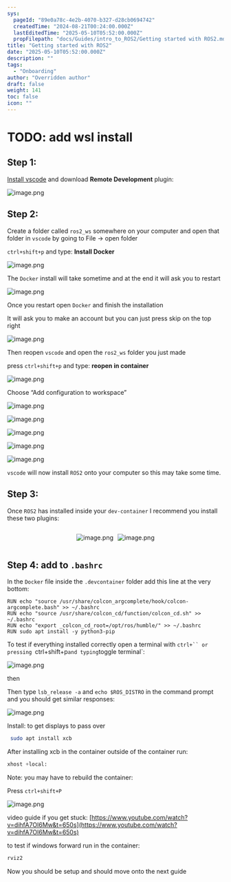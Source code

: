 ```yaml
---
sys:
  pageId: "89e0a78c-4e2b-4070-b327-d28cb0694742"
  createdTime: "2024-08-21T00:24:00.000Z"
  lastEditedTime: "2025-05-10T05:52:00.000Z"
  propFilepath: "docs/Guides/intro_to_ROS2/Getting started with ROS2.md"
title: "Getting started with ROS2"
date: "2025-05-10T05:52:00.000Z"
description: ""
tags:
  - "Onboarding"
author: "Overridden author"
draft: false
weight: 141
toc: false
icon: ""
---
```


# TODO: add wsl install

## Step 1:

[Install vscode](https://code.visualstudio.com/download) and download **Remote Development** plugin:

![image.png](https://prod-files-secure.s3.us-west-2.amazonaws.com/d518164a-d88e-44d1-a4ee-3adb3bd8bce0/efb52993-1881-4a40-b95e-6f020334f022/image.png?X-Amz-Algorithm=AWS4-HMAC-SHA256&X-Amz-Content-Sha256=UNSIGNED-PAYLOAD&X-Amz-Credential=ASIAZI2LB4667ZC6BGCD%2F20250710%2Fus-west-2%2Fs3%2Faws4_request&X-Amz-Date=20250710T141004Z&X-Amz-Expires=3600&X-Amz-Security-Token=IQoJb3JpZ2luX2VjELb%2F%2F%2F%2F%2F%2F%2F%2F%2F%2FwEaCXVzLXdlc3QtMiJHMEUCIBy0zT3rYw0NhiMRyASORBLGeG9bWd6ORi1TVHn8BB41AiEAl7OWB5ZSDTxttzYmm15S5hZeA%2BQnI8qIBg7VL6rrw9MqiAQIv%2F%2F%2F%2F%2F%2F%2F%2F%2F%2F%2FARAAGgw2Mzc0MjMxODM4MDUiDEBE%2F2BJsUqP5YBmhSrcA64BtpelgQ729EQc0N6vcx2ybSxAbcAwV7eLLux8ykOIRrcz4Bf2gmkkTjMOxNoT1DBH%2BdZyBIRQReyn3z07jN74OZae0h9SlMtf1PGbpysZQK%2FkiI%2Fgw1ow8plZbj0pxWScwmcdOhZdXhP3V0dMGmdu31zE3IcRDF%2Fa%2BDqt4cVojkCfyZEIeQOu136cXNlvCZoZ3aqiradFZ8m%2BAI3bEdThYhI4f4fnr%2FdILAM2EABUlGaQFaZEqXoW0ZONzezNY1kojdJ%2F0AsIwt7KTKUjX6KPwdJ34x4I0xBRFuldgoJqLdz74F%2Be8t5RIIBffcsBd5LY2E2vXkji8W4dzpL7gUsmYl3RlgM2HBZ6RXPk5FsMGcXo56U0wXYE6nyDuvGnpWbn8ZE5txI0hLTLCYLmxA%2FoCcYqze7WdK870uZCiHteF%2F7VTEvdpfaWw6ym5jWXQk6GEnedfApp%2FBBkFCZwrAhBXiO8o4AIR%2BTHMGC5PV6q3QIfAgwCgIWnvVnKcNmXrmz0JVyrmVS2tZ97bVcN%2FKeTGwAbySdiez8jHW0doXDxrZQCiI2%2FxuGbN4FgnlKh0t55DgwZU0W%2B%2F%2Bgbx24naoIMXrX%2FaAosbOoLnzX3ATsdGJOX5s9ChGNZPiWQMNn%2BvsMGOqUBc8%2BFUJJ9b2pJypEty07l8x%2BD6Zr6oF8AxUm%2FpD6i1a0eT%2BuUhGwi3iAlBi6Qc2m4ha1eVIYwvmDcbx99RsBTSpzPbdx8bM3LVcgYBtc89pewmGUbLHY60TvApsTViNolvjUJyAwZUZ1mqkiklOOqnKt1cII7FnuIcVSTyx45BQRyPCrizs5tbPvB7cmnM89NFYp9Cn5HsT9i5wBMG%2BbI4a3YJHNK&X-Amz-Signature=7878a1f2304d7782b58c8af4707e4c404f6f4a0464f1a9e58886e830f0e8687c&X-Amz-SignedHeaders=host&x-amz-checksum-mode=ENABLED&x-id=GetObject)

## Step 2:

Create a folder called `ros2_ws` somewhere on your computer and open that folder in `vscode` by going to File → open folder 

`ctrl+shift+p` and type: **Install Docker**

![image.png](https://prod-files-secure.s3.us-west-2.amazonaws.com/d518164a-d88e-44d1-a4ee-3adb3bd8bce0/2269dc0e-1cd5-47ff-bceb-c04ad9b2eab0/image.png?X-Amz-Algorithm=AWS4-HMAC-SHA256&X-Amz-Content-Sha256=UNSIGNED-PAYLOAD&X-Amz-Credential=ASIAZI2LB4667ZC6BGCD%2F20250710%2Fus-west-2%2Fs3%2Faws4_request&X-Amz-Date=20250710T141004Z&X-Amz-Expires=3600&X-Amz-Security-Token=IQoJb3JpZ2luX2VjELb%2F%2F%2F%2F%2F%2F%2F%2F%2F%2FwEaCXVzLXdlc3QtMiJHMEUCIBy0zT3rYw0NhiMRyASORBLGeG9bWd6ORi1TVHn8BB41AiEAl7OWB5ZSDTxttzYmm15S5hZeA%2BQnI8qIBg7VL6rrw9MqiAQIv%2F%2F%2F%2F%2F%2F%2F%2F%2F%2F%2FARAAGgw2Mzc0MjMxODM4MDUiDEBE%2F2BJsUqP5YBmhSrcA64BtpelgQ729EQc0N6vcx2ybSxAbcAwV7eLLux8ykOIRrcz4Bf2gmkkTjMOxNoT1DBH%2BdZyBIRQReyn3z07jN74OZae0h9SlMtf1PGbpysZQK%2FkiI%2Fgw1ow8plZbj0pxWScwmcdOhZdXhP3V0dMGmdu31zE3IcRDF%2Fa%2BDqt4cVojkCfyZEIeQOu136cXNlvCZoZ3aqiradFZ8m%2BAI3bEdThYhI4f4fnr%2FdILAM2EABUlGaQFaZEqXoW0ZONzezNY1kojdJ%2F0AsIwt7KTKUjX6KPwdJ34x4I0xBRFuldgoJqLdz74F%2Be8t5RIIBffcsBd5LY2E2vXkji8W4dzpL7gUsmYl3RlgM2HBZ6RXPk5FsMGcXo56U0wXYE6nyDuvGnpWbn8ZE5txI0hLTLCYLmxA%2FoCcYqze7WdK870uZCiHteF%2F7VTEvdpfaWw6ym5jWXQk6GEnedfApp%2FBBkFCZwrAhBXiO8o4AIR%2BTHMGC5PV6q3QIfAgwCgIWnvVnKcNmXrmz0JVyrmVS2tZ97bVcN%2FKeTGwAbySdiez8jHW0doXDxrZQCiI2%2FxuGbN4FgnlKh0t55DgwZU0W%2B%2F%2Bgbx24naoIMXrX%2FaAosbOoLnzX3ATsdGJOX5s9ChGNZPiWQMNn%2BvsMGOqUBc8%2BFUJJ9b2pJypEty07l8x%2BD6Zr6oF8AxUm%2FpD6i1a0eT%2BuUhGwi3iAlBi6Qc2m4ha1eVIYwvmDcbx99RsBTSpzPbdx8bM3LVcgYBtc89pewmGUbLHY60TvApsTViNolvjUJyAwZUZ1mqkiklOOqnKt1cII7FnuIcVSTyx45BQRyPCrizs5tbPvB7cmnM89NFYp9Cn5HsT9i5wBMG%2BbI4a3YJHNK&X-Amz-Signature=e21f0acab9c2d3864b3e02e742e1676ec06ce6c8e39b5686185e70b07885ee32&X-Amz-SignedHeaders=host&x-amz-checksum-mode=ENABLED&x-id=GetObject)

The `Docker` install will take sometime and at the end it will ask you to restart

![image.png](https://prod-files-secure.s3.us-west-2.amazonaws.com/d518164a-d88e-44d1-a4ee-3adb3bd8bce0/ed233f78-be33-4b1f-b89c-9c346c0e961e/image.png?X-Amz-Algorithm=AWS4-HMAC-SHA256&X-Amz-Content-Sha256=UNSIGNED-PAYLOAD&X-Amz-Credential=ASIAZI2LB4667ZC6BGCD%2F20250710%2Fus-west-2%2Fs3%2Faws4_request&X-Amz-Date=20250710T141004Z&X-Amz-Expires=3600&X-Amz-Security-Token=IQoJb3JpZ2luX2VjELb%2F%2F%2F%2F%2F%2F%2F%2F%2F%2FwEaCXVzLXdlc3QtMiJHMEUCIBy0zT3rYw0NhiMRyASORBLGeG9bWd6ORi1TVHn8BB41AiEAl7OWB5ZSDTxttzYmm15S5hZeA%2BQnI8qIBg7VL6rrw9MqiAQIv%2F%2F%2F%2F%2F%2F%2F%2F%2F%2F%2FARAAGgw2Mzc0MjMxODM4MDUiDEBE%2F2BJsUqP5YBmhSrcA64BtpelgQ729EQc0N6vcx2ybSxAbcAwV7eLLux8ykOIRrcz4Bf2gmkkTjMOxNoT1DBH%2BdZyBIRQReyn3z07jN74OZae0h9SlMtf1PGbpysZQK%2FkiI%2Fgw1ow8plZbj0pxWScwmcdOhZdXhP3V0dMGmdu31zE3IcRDF%2Fa%2BDqt4cVojkCfyZEIeQOu136cXNlvCZoZ3aqiradFZ8m%2BAI3bEdThYhI4f4fnr%2FdILAM2EABUlGaQFaZEqXoW0ZONzezNY1kojdJ%2F0AsIwt7KTKUjX6KPwdJ34x4I0xBRFuldgoJqLdz74F%2Be8t5RIIBffcsBd5LY2E2vXkji8W4dzpL7gUsmYl3RlgM2HBZ6RXPk5FsMGcXo56U0wXYE6nyDuvGnpWbn8ZE5txI0hLTLCYLmxA%2FoCcYqze7WdK870uZCiHteF%2F7VTEvdpfaWw6ym5jWXQk6GEnedfApp%2FBBkFCZwrAhBXiO8o4AIR%2BTHMGC5PV6q3QIfAgwCgIWnvVnKcNmXrmz0JVyrmVS2tZ97bVcN%2FKeTGwAbySdiez8jHW0doXDxrZQCiI2%2FxuGbN4FgnlKh0t55DgwZU0W%2B%2F%2Bgbx24naoIMXrX%2FaAosbOoLnzX3ATsdGJOX5s9ChGNZPiWQMNn%2BvsMGOqUBc8%2BFUJJ9b2pJypEty07l8x%2BD6Zr6oF8AxUm%2FpD6i1a0eT%2BuUhGwi3iAlBi6Qc2m4ha1eVIYwvmDcbx99RsBTSpzPbdx8bM3LVcgYBtc89pewmGUbLHY60TvApsTViNolvjUJyAwZUZ1mqkiklOOqnKt1cII7FnuIcVSTyx45BQRyPCrizs5tbPvB7cmnM89NFYp9Cn5HsT9i5wBMG%2BbI4a3YJHNK&X-Amz-Signature=102b3b127a5b95122b2c849a56bbb13ec94c684e279552882cbed466c5868bc6&X-Amz-SignedHeaders=host&x-amz-checksum-mode=ENABLED&x-id=GetObject)

Once you restart open `Docker` and finish the installation

It will ask you to make an account but you can just press skip on the top right

![image.png](https://prod-files-secure.s3.us-west-2.amazonaws.com/d518164a-d88e-44d1-a4ee-3adb3bd8bce0/21010ad9-1659-4fd9-9f59-9932a09b2a3d/image.png?X-Amz-Algorithm=AWS4-HMAC-SHA256&X-Amz-Content-Sha256=UNSIGNED-PAYLOAD&X-Amz-Credential=ASIAZI2LB4667ZC6BGCD%2F20250710%2Fus-west-2%2Fs3%2Faws4_request&X-Amz-Date=20250710T141004Z&X-Amz-Expires=3600&X-Amz-Security-Token=IQoJb3JpZ2luX2VjELb%2F%2F%2F%2F%2F%2F%2F%2F%2F%2FwEaCXVzLXdlc3QtMiJHMEUCIBy0zT3rYw0NhiMRyASORBLGeG9bWd6ORi1TVHn8BB41AiEAl7OWB5ZSDTxttzYmm15S5hZeA%2BQnI8qIBg7VL6rrw9MqiAQIv%2F%2F%2F%2F%2F%2F%2F%2F%2F%2F%2FARAAGgw2Mzc0MjMxODM4MDUiDEBE%2F2BJsUqP5YBmhSrcA64BtpelgQ729EQc0N6vcx2ybSxAbcAwV7eLLux8ykOIRrcz4Bf2gmkkTjMOxNoT1DBH%2BdZyBIRQReyn3z07jN74OZae0h9SlMtf1PGbpysZQK%2FkiI%2Fgw1ow8plZbj0pxWScwmcdOhZdXhP3V0dMGmdu31zE3IcRDF%2Fa%2BDqt4cVojkCfyZEIeQOu136cXNlvCZoZ3aqiradFZ8m%2BAI3bEdThYhI4f4fnr%2FdILAM2EABUlGaQFaZEqXoW0ZONzezNY1kojdJ%2F0AsIwt7KTKUjX6KPwdJ34x4I0xBRFuldgoJqLdz74F%2Be8t5RIIBffcsBd5LY2E2vXkji8W4dzpL7gUsmYl3RlgM2HBZ6RXPk5FsMGcXo56U0wXYE6nyDuvGnpWbn8ZE5txI0hLTLCYLmxA%2FoCcYqze7WdK870uZCiHteF%2F7VTEvdpfaWw6ym5jWXQk6GEnedfApp%2FBBkFCZwrAhBXiO8o4AIR%2BTHMGC5PV6q3QIfAgwCgIWnvVnKcNmXrmz0JVyrmVS2tZ97bVcN%2FKeTGwAbySdiez8jHW0doXDxrZQCiI2%2FxuGbN4FgnlKh0t55DgwZU0W%2B%2F%2Bgbx24naoIMXrX%2FaAosbOoLnzX3ATsdGJOX5s9ChGNZPiWQMNn%2BvsMGOqUBc8%2BFUJJ9b2pJypEty07l8x%2BD6Zr6oF8AxUm%2FpD6i1a0eT%2BuUhGwi3iAlBi6Qc2m4ha1eVIYwvmDcbx99RsBTSpzPbdx8bM3LVcgYBtc89pewmGUbLHY60TvApsTViNolvjUJyAwZUZ1mqkiklOOqnKt1cII7FnuIcVSTyx45BQRyPCrizs5tbPvB7cmnM89NFYp9Cn5HsT9i5wBMG%2BbI4a3YJHNK&X-Amz-Signature=ca116b0b5cc79c78826850920b70e22180a26a5c5633ba3d0f5fac1c4761a325&X-Amz-SignedHeaders=host&x-amz-checksum-mode=ENABLED&x-id=GetObject)

Then reopen `vscode` and open the `ros2_ws` folder you just made

press `ctrl+shift+p` and type: **reopen in container**

![image.png](https://prod-files-secure.s3.us-west-2.amazonaws.com/d518164a-d88e-44d1-a4ee-3adb3bd8bce0/4e93b8c2-41ad-488c-8095-c74205196118/image.png?X-Amz-Algorithm=AWS4-HMAC-SHA256&X-Amz-Content-Sha256=UNSIGNED-PAYLOAD&X-Amz-Credential=ASIAZI2LB4667ZC6BGCD%2F20250710%2Fus-west-2%2Fs3%2Faws4_request&X-Amz-Date=20250710T141004Z&X-Amz-Expires=3600&X-Amz-Security-Token=IQoJb3JpZ2luX2VjELb%2F%2F%2F%2F%2F%2F%2F%2F%2F%2FwEaCXVzLXdlc3QtMiJHMEUCIBy0zT3rYw0NhiMRyASORBLGeG9bWd6ORi1TVHn8BB41AiEAl7OWB5ZSDTxttzYmm15S5hZeA%2BQnI8qIBg7VL6rrw9MqiAQIv%2F%2F%2F%2F%2F%2F%2F%2F%2F%2F%2FARAAGgw2Mzc0MjMxODM4MDUiDEBE%2F2BJsUqP5YBmhSrcA64BtpelgQ729EQc0N6vcx2ybSxAbcAwV7eLLux8ykOIRrcz4Bf2gmkkTjMOxNoT1DBH%2BdZyBIRQReyn3z07jN74OZae0h9SlMtf1PGbpysZQK%2FkiI%2Fgw1ow8plZbj0pxWScwmcdOhZdXhP3V0dMGmdu31zE3IcRDF%2Fa%2BDqt4cVojkCfyZEIeQOu136cXNlvCZoZ3aqiradFZ8m%2BAI3bEdThYhI4f4fnr%2FdILAM2EABUlGaQFaZEqXoW0ZONzezNY1kojdJ%2F0AsIwt7KTKUjX6KPwdJ34x4I0xBRFuldgoJqLdz74F%2Be8t5RIIBffcsBd5LY2E2vXkji8W4dzpL7gUsmYl3RlgM2HBZ6RXPk5FsMGcXo56U0wXYE6nyDuvGnpWbn8ZE5txI0hLTLCYLmxA%2FoCcYqze7WdK870uZCiHteF%2F7VTEvdpfaWw6ym5jWXQk6GEnedfApp%2FBBkFCZwrAhBXiO8o4AIR%2BTHMGC5PV6q3QIfAgwCgIWnvVnKcNmXrmz0JVyrmVS2tZ97bVcN%2FKeTGwAbySdiez8jHW0doXDxrZQCiI2%2FxuGbN4FgnlKh0t55DgwZU0W%2B%2F%2Bgbx24naoIMXrX%2FaAosbOoLnzX3ATsdGJOX5s9ChGNZPiWQMNn%2BvsMGOqUBc8%2BFUJJ9b2pJypEty07l8x%2BD6Zr6oF8AxUm%2FpD6i1a0eT%2BuUhGwi3iAlBi6Qc2m4ha1eVIYwvmDcbx99RsBTSpzPbdx8bM3LVcgYBtc89pewmGUbLHY60TvApsTViNolvjUJyAwZUZ1mqkiklOOqnKt1cII7FnuIcVSTyx45BQRyPCrizs5tbPvB7cmnM89NFYp9Cn5HsT9i5wBMG%2BbI4a3YJHNK&X-Amz-Signature=5c589a2f1f51babb6962d87fb5450e5d16d797a1a354241ff00c54f37ec46131&X-Amz-SignedHeaders=host&x-amz-checksum-mode=ENABLED&x-id=GetObject)

Choose “Add configuration to workspace”

![image.png](https://prod-files-secure.s3.us-west-2.amazonaws.com/d518164a-d88e-44d1-a4ee-3adb3bd8bce0/9560b282-5060-4989-ba37-97e7b2c22476/image.png?X-Amz-Algorithm=AWS4-HMAC-SHA256&X-Amz-Content-Sha256=UNSIGNED-PAYLOAD&X-Amz-Credential=ASIAZI2LB4667ZC6BGCD%2F20250710%2Fus-west-2%2Fs3%2Faws4_request&X-Amz-Date=20250710T141004Z&X-Amz-Expires=3600&X-Amz-Security-Token=IQoJb3JpZ2luX2VjELb%2F%2F%2F%2F%2F%2F%2F%2F%2F%2FwEaCXVzLXdlc3QtMiJHMEUCIBy0zT3rYw0NhiMRyASORBLGeG9bWd6ORi1TVHn8BB41AiEAl7OWB5ZSDTxttzYmm15S5hZeA%2BQnI8qIBg7VL6rrw9MqiAQIv%2F%2F%2F%2F%2F%2F%2F%2F%2F%2F%2FARAAGgw2Mzc0MjMxODM4MDUiDEBE%2F2BJsUqP5YBmhSrcA64BtpelgQ729EQc0N6vcx2ybSxAbcAwV7eLLux8ykOIRrcz4Bf2gmkkTjMOxNoT1DBH%2BdZyBIRQReyn3z07jN74OZae0h9SlMtf1PGbpysZQK%2FkiI%2Fgw1ow8plZbj0pxWScwmcdOhZdXhP3V0dMGmdu31zE3IcRDF%2Fa%2BDqt4cVojkCfyZEIeQOu136cXNlvCZoZ3aqiradFZ8m%2BAI3bEdThYhI4f4fnr%2FdILAM2EABUlGaQFaZEqXoW0ZONzezNY1kojdJ%2F0AsIwt7KTKUjX6KPwdJ34x4I0xBRFuldgoJqLdz74F%2Be8t5RIIBffcsBd5LY2E2vXkji8W4dzpL7gUsmYl3RlgM2HBZ6RXPk5FsMGcXo56U0wXYE6nyDuvGnpWbn8ZE5txI0hLTLCYLmxA%2FoCcYqze7WdK870uZCiHteF%2F7VTEvdpfaWw6ym5jWXQk6GEnedfApp%2FBBkFCZwrAhBXiO8o4AIR%2BTHMGC5PV6q3QIfAgwCgIWnvVnKcNmXrmz0JVyrmVS2tZ97bVcN%2FKeTGwAbySdiez8jHW0doXDxrZQCiI2%2FxuGbN4FgnlKh0t55DgwZU0W%2B%2F%2Bgbx24naoIMXrX%2FaAosbOoLnzX3ATsdGJOX5s9ChGNZPiWQMNn%2BvsMGOqUBc8%2BFUJJ9b2pJypEty07l8x%2BD6Zr6oF8AxUm%2FpD6i1a0eT%2BuUhGwi3iAlBi6Qc2m4ha1eVIYwvmDcbx99RsBTSpzPbdx8bM3LVcgYBtc89pewmGUbLHY60TvApsTViNolvjUJyAwZUZ1mqkiklOOqnKt1cII7FnuIcVSTyx45BQRyPCrizs5tbPvB7cmnM89NFYp9Cn5HsT9i5wBMG%2BbI4a3YJHNK&X-Amz-Signature=9d45308abf51ebf23c9a123b9435aab55468c50b9e552099b3d2d761e8a73d7c&X-Amz-SignedHeaders=host&x-amz-checksum-mode=ENABLED&x-id=GetObject)

![image.png](https://prod-files-secure.s3.us-west-2.amazonaws.com/d518164a-d88e-44d1-a4ee-3adb3bd8bce0/2ee63f81-886b-48e8-a553-dc6e5eac99e4/image.png?X-Amz-Algorithm=AWS4-HMAC-SHA256&X-Amz-Content-Sha256=UNSIGNED-PAYLOAD&X-Amz-Credential=ASIAZI2LB4667ZC6BGCD%2F20250710%2Fus-west-2%2Fs3%2Faws4_request&X-Amz-Date=20250710T141004Z&X-Amz-Expires=3600&X-Amz-Security-Token=IQoJb3JpZ2luX2VjELb%2F%2F%2F%2F%2F%2F%2F%2F%2F%2FwEaCXVzLXdlc3QtMiJHMEUCIBy0zT3rYw0NhiMRyASORBLGeG9bWd6ORi1TVHn8BB41AiEAl7OWB5ZSDTxttzYmm15S5hZeA%2BQnI8qIBg7VL6rrw9MqiAQIv%2F%2F%2F%2F%2F%2F%2F%2F%2F%2F%2FARAAGgw2Mzc0MjMxODM4MDUiDEBE%2F2BJsUqP5YBmhSrcA64BtpelgQ729EQc0N6vcx2ybSxAbcAwV7eLLux8ykOIRrcz4Bf2gmkkTjMOxNoT1DBH%2BdZyBIRQReyn3z07jN74OZae0h9SlMtf1PGbpysZQK%2FkiI%2Fgw1ow8plZbj0pxWScwmcdOhZdXhP3V0dMGmdu31zE3IcRDF%2Fa%2BDqt4cVojkCfyZEIeQOu136cXNlvCZoZ3aqiradFZ8m%2BAI3bEdThYhI4f4fnr%2FdILAM2EABUlGaQFaZEqXoW0ZONzezNY1kojdJ%2F0AsIwt7KTKUjX6KPwdJ34x4I0xBRFuldgoJqLdz74F%2Be8t5RIIBffcsBd5LY2E2vXkji8W4dzpL7gUsmYl3RlgM2HBZ6RXPk5FsMGcXo56U0wXYE6nyDuvGnpWbn8ZE5txI0hLTLCYLmxA%2FoCcYqze7WdK870uZCiHteF%2F7VTEvdpfaWw6ym5jWXQk6GEnedfApp%2FBBkFCZwrAhBXiO8o4AIR%2BTHMGC5PV6q3QIfAgwCgIWnvVnKcNmXrmz0JVyrmVS2tZ97bVcN%2FKeTGwAbySdiez8jHW0doXDxrZQCiI2%2FxuGbN4FgnlKh0t55DgwZU0W%2B%2F%2Bgbx24naoIMXrX%2FaAosbOoLnzX3ATsdGJOX5s9ChGNZPiWQMNn%2BvsMGOqUBc8%2BFUJJ9b2pJypEty07l8x%2BD6Zr6oF8AxUm%2FpD6i1a0eT%2BuUhGwi3iAlBi6Qc2m4ha1eVIYwvmDcbx99RsBTSpzPbdx8bM3LVcgYBtc89pewmGUbLHY60TvApsTViNolvjUJyAwZUZ1mqkiklOOqnKt1cII7FnuIcVSTyx45BQRyPCrizs5tbPvB7cmnM89NFYp9Cn5HsT9i5wBMG%2BbI4a3YJHNK&X-Amz-Signature=b83c3936da8aa515053085a885ca1dcaea72844a6ea27055948a8eb15584a963&X-Amz-SignedHeaders=host&x-amz-checksum-mode=ENABLED&x-id=GetObject)

![image.png](https://prod-files-secure.s3.us-west-2.amazonaws.com/d518164a-d88e-44d1-a4ee-3adb3bd8bce0/ae1580b2-b048-407e-aed9-b584224a7a04/image.png?X-Amz-Algorithm=AWS4-HMAC-SHA256&X-Amz-Content-Sha256=UNSIGNED-PAYLOAD&X-Amz-Credential=ASIAZI2LB4667ZC6BGCD%2F20250710%2Fus-west-2%2Fs3%2Faws4_request&X-Amz-Date=20250710T141004Z&X-Amz-Expires=3600&X-Amz-Security-Token=IQoJb3JpZ2luX2VjELb%2F%2F%2F%2F%2F%2F%2F%2F%2F%2FwEaCXVzLXdlc3QtMiJHMEUCIBy0zT3rYw0NhiMRyASORBLGeG9bWd6ORi1TVHn8BB41AiEAl7OWB5ZSDTxttzYmm15S5hZeA%2BQnI8qIBg7VL6rrw9MqiAQIv%2F%2F%2F%2F%2F%2F%2F%2F%2F%2F%2FARAAGgw2Mzc0MjMxODM4MDUiDEBE%2F2BJsUqP5YBmhSrcA64BtpelgQ729EQc0N6vcx2ybSxAbcAwV7eLLux8ykOIRrcz4Bf2gmkkTjMOxNoT1DBH%2BdZyBIRQReyn3z07jN74OZae0h9SlMtf1PGbpysZQK%2FkiI%2Fgw1ow8plZbj0pxWScwmcdOhZdXhP3V0dMGmdu31zE3IcRDF%2Fa%2BDqt4cVojkCfyZEIeQOu136cXNlvCZoZ3aqiradFZ8m%2BAI3bEdThYhI4f4fnr%2FdILAM2EABUlGaQFaZEqXoW0ZONzezNY1kojdJ%2F0AsIwt7KTKUjX6KPwdJ34x4I0xBRFuldgoJqLdz74F%2Be8t5RIIBffcsBd5LY2E2vXkji8W4dzpL7gUsmYl3RlgM2HBZ6RXPk5FsMGcXo56U0wXYE6nyDuvGnpWbn8ZE5txI0hLTLCYLmxA%2FoCcYqze7WdK870uZCiHteF%2F7VTEvdpfaWw6ym5jWXQk6GEnedfApp%2FBBkFCZwrAhBXiO8o4AIR%2BTHMGC5PV6q3QIfAgwCgIWnvVnKcNmXrmz0JVyrmVS2tZ97bVcN%2FKeTGwAbySdiez8jHW0doXDxrZQCiI2%2FxuGbN4FgnlKh0t55DgwZU0W%2B%2F%2Bgbx24naoIMXrX%2FaAosbOoLnzX3ATsdGJOX5s9ChGNZPiWQMNn%2BvsMGOqUBc8%2BFUJJ9b2pJypEty07l8x%2BD6Zr6oF8AxUm%2FpD6i1a0eT%2BuUhGwi3iAlBi6Qc2m4ha1eVIYwvmDcbx99RsBTSpzPbdx8bM3LVcgYBtc89pewmGUbLHY60TvApsTViNolvjUJyAwZUZ1mqkiklOOqnKt1cII7FnuIcVSTyx45BQRyPCrizs5tbPvB7cmnM89NFYp9Cn5HsT9i5wBMG%2BbI4a3YJHNK&X-Amz-Signature=58e2d5390f98f4c80c2dd14b00c1f4cf34f935f74bbfdfc58e4dd2071a1ff0d4&X-Amz-SignedHeaders=host&x-amz-checksum-mode=ENABLED&x-id=GetObject)

![image.png](https://prod-files-secure.s3.us-west-2.amazonaws.com/d518164a-d88e-44d1-a4ee-3adb3bd8bce0/53255b28-f75e-430f-b9e3-c0ac8577e42b/image.png?X-Amz-Algorithm=AWS4-HMAC-SHA256&X-Amz-Content-Sha256=UNSIGNED-PAYLOAD&X-Amz-Credential=ASIAZI2LB4667ZC6BGCD%2F20250710%2Fus-west-2%2Fs3%2Faws4_request&X-Amz-Date=20250710T141004Z&X-Amz-Expires=3600&X-Amz-Security-Token=IQoJb3JpZ2luX2VjELb%2F%2F%2F%2F%2F%2F%2F%2F%2F%2FwEaCXVzLXdlc3QtMiJHMEUCIBy0zT3rYw0NhiMRyASORBLGeG9bWd6ORi1TVHn8BB41AiEAl7OWB5ZSDTxttzYmm15S5hZeA%2BQnI8qIBg7VL6rrw9MqiAQIv%2F%2F%2F%2F%2F%2F%2F%2F%2F%2F%2FARAAGgw2Mzc0MjMxODM4MDUiDEBE%2F2BJsUqP5YBmhSrcA64BtpelgQ729EQc0N6vcx2ybSxAbcAwV7eLLux8ykOIRrcz4Bf2gmkkTjMOxNoT1DBH%2BdZyBIRQReyn3z07jN74OZae0h9SlMtf1PGbpysZQK%2FkiI%2Fgw1ow8plZbj0pxWScwmcdOhZdXhP3V0dMGmdu31zE3IcRDF%2Fa%2BDqt4cVojkCfyZEIeQOu136cXNlvCZoZ3aqiradFZ8m%2BAI3bEdThYhI4f4fnr%2FdILAM2EABUlGaQFaZEqXoW0ZONzezNY1kojdJ%2F0AsIwt7KTKUjX6KPwdJ34x4I0xBRFuldgoJqLdz74F%2Be8t5RIIBffcsBd5LY2E2vXkji8W4dzpL7gUsmYl3RlgM2HBZ6RXPk5FsMGcXo56U0wXYE6nyDuvGnpWbn8ZE5txI0hLTLCYLmxA%2FoCcYqze7WdK870uZCiHteF%2F7VTEvdpfaWw6ym5jWXQk6GEnedfApp%2FBBkFCZwrAhBXiO8o4AIR%2BTHMGC5PV6q3QIfAgwCgIWnvVnKcNmXrmz0JVyrmVS2tZ97bVcN%2FKeTGwAbySdiez8jHW0doXDxrZQCiI2%2FxuGbN4FgnlKh0t55DgwZU0W%2B%2F%2Bgbx24naoIMXrX%2FaAosbOoLnzX3ATsdGJOX5s9ChGNZPiWQMNn%2BvsMGOqUBc8%2BFUJJ9b2pJypEty07l8x%2BD6Zr6oF8AxUm%2FpD6i1a0eT%2BuUhGwi3iAlBi6Qc2m4ha1eVIYwvmDcbx99RsBTSpzPbdx8bM3LVcgYBtc89pewmGUbLHY60TvApsTViNolvjUJyAwZUZ1mqkiklOOqnKt1cII7FnuIcVSTyx45BQRyPCrizs5tbPvB7cmnM89NFYp9Cn5HsT9i5wBMG%2BbI4a3YJHNK&X-Amz-Signature=f85e186c5a673aaf3c995febde521a4031ec9db73d877b2a5ccbccde4f6cd774&X-Amz-SignedHeaders=host&x-amz-checksum-mode=ENABLED&x-id=GetObject)

![image.png](https://prod-files-secure.s3.us-west-2.amazonaws.com/d518164a-d88e-44d1-a4ee-3adb3bd8bce0/7c562767-5af9-4ffb-97d1-327bcdf4ee00/image.png?X-Amz-Algorithm=AWS4-HMAC-SHA256&X-Amz-Content-Sha256=UNSIGNED-PAYLOAD&X-Amz-Credential=ASIAZI2LB4667ZC6BGCD%2F20250710%2Fus-west-2%2Fs3%2Faws4_request&X-Amz-Date=20250710T141004Z&X-Amz-Expires=3600&X-Amz-Security-Token=IQoJb3JpZ2luX2VjELb%2F%2F%2F%2F%2F%2F%2F%2F%2F%2FwEaCXVzLXdlc3QtMiJHMEUCIBy0zT3rYw0NhiMRyASORBLGeG9bWd6ORi1TVHn8BB41AiEAl7OWB5ZSDTxttzYmm15S5hZeA%2BQnI8qIBg7VL6rrw9MqiAQIv%2F%2F%2F%2F%2F%2F%2F%2F%2F%2F%2FARAAGgw2Mzc0MjMxODM4MDUiDEBE%2F2BJsUqP5YBmhSrcA64BtpelgQ729EQc0N6vcx2ybSxAbcAwV7eLLux8ykOIRrcz4Bf2gmkkTjMOxNoT1DBH%2BdZyBIRQReyn3z07jN74OZae0h9SlMtf1PGbpysZQK%2FkiI%2Fgw1ow8plZbj0pxWScwmcdOhZdXhP3V0dMGmdu31zE3IcRDF%2Fa%2BDqt4cVojkCfyZEIeQOu136cXNlvCZoZ3aqiradFZ8m%2BAI3bEdThYhI4f4fnr%2FdILAM2EABUlGaQFaZEqXoW0ZONzezNY1kojdJ%2F0AsIwt7KTKUjX6KPwdJ34x4I0xBRFuldgoJqLdz74F%2Be8t5RIIBffcsBd5LY2E2vXkji8W4dzpL7gUsmYl3RlgM2HBZ6RXPk5FsMGcXo56U0wXYE6nyDuvGnpWbn8ZE5txI0hLTLCYLmxA%2FoCcYqze7WdK870uZCiHteF%2F7VTEvdpfaWw6ym5jWXQk6GEnedfApp%2FBBkFCZwrAhBXiO8o4AIR%2BTHMGC5PV6q3QIfAgwCgIWnvVnKcNmXrmz0JVyrmVS2tZ97bVcN%2FKeTGwAbySdiez8jHW0doXDxrZQCiI2%2FxuGbN4FgnlKh0t55DgwZU0W%2B%2F%2Bgbx24naoIMXrX%2FaAosbOoLnzX3ATsdGJOX5s9ChGNZPiWQMNn%2BvsMGOqUBc8%2BFUJJ9b2pJypEty07l8x%2BD6Zr6oF8AxUm%2FpD6i1a0eT%2BuUhGwi3iAlBi6Qc2m4ha1eVIYwvmDcbx99RsBTSpzPbdx8bM3LVcgYBtc89pewmGUbLHY60TvApsTViNolvjUJyAwZUZ1mqkiklOOqnKt1cII7FnuIcVSTyx45BQRyPCrizs5tbPvB7cmnM89NFYp9Cn5HsT9i5wBMG%2BbI4a3YJHNK&X-Amz-Signature=23016f0b0501ac44b8ba7d60396d3404e4f8a90eefb7bd2cf184760e56d427a8&X-Amz-SignedHeaders=host&x-amz-checksum-mode=ENABLED&x-id=GetObject)

`vscode` will now install `ROS2` onto your computer so this may take some time.

## Step 3:

Once `ROS2` has installed inside your `dev-container` I recommend you install these two plugins:

<div style="display: flex;flex-direction: row; column-gap:10px; max-width: 630px;justify-content: center;">
<div>

![image.png](https://prod-files-secure.s3.us-west-2.amazonaws.com/d518164a-d88e-44d1-a4ee-3adb3bd8bce0/3fc3d550-5a54-4ba1-ba6b-faa01cdb7369/image.png?X-Amz-Algorithm=AWS4-HMAC-SHA256&X-Amz-Content-Sha256=UNSIGNED-PAYLOAD&X-Amz-Credential=ASIAZI2LB4664DMZ4WOB%2F20250710%2Fus-west-2%2Fs3%2Faws4_request&X-Amz-Date=20250710T141008Z&X-Amz-Expires=3600&X-Amz-Security-Token=IQoJb3JpZ2luX2VjELb%2F%2F%2F%2F%2F%2F%2F%2F%2F%2FwEaCXVzLXdlc3QtMiJGMEQCIFETN9Nfv8to7YZcJBaBRqEOkN%2BMM75CcJLgnyg6adPdAiB7Ux6oKbrYR1feMfFY25jHTyTKv%2FcLckSNMisODy5FgCqIBAi%2F%2F%2F%2F%2F%2F%2F%2F%2F%2F%2F8BEAAaDDYzNzQyMzE4MzgwNSIM%2FZoMm4r%2FZmGEnkdcKtwD9gYeIWH0Mw33j1uH%2BarBrJe4bbvXOa3P8zj%2Ft2L2XH%2FkfXxkS6P%2BZCO4z5IlJVUCoFR45bpwOvM9OoV43bjT64HzmCkKPPv5ZsiGhuUkkGVjXc9lZZari0MaUOTPFyvgxRlO6lY%2FQ1Hpp40ClZJMZi%2F%2BocGm%2BSvMIfCyWMM9s2ieE7E8kXdD7KJlIg1RiRzpUEaalNsLYphMon6WymQ%2Fj038ohRgRyvIYtAKarXLlgyvWUhmuYo78hc0G8X7IzvDzX22KJ39KqiFnM%2B4iAYcbr8824a%2FWenIMCkVr%2B89murpZBwVlkJYS%2Bk%2FyYqxOLcC9KuEPL0UXv%2BwZB%2BnEx9ru47GzKFBYBW9O4oHSiyDlxzakF94mETpH9k241xJhLzh%2BJd6fOj%2FM961%2FU6xm8k98Uoqvu7K3J%2BcmhurOH5Y8fquHv854uEOvBiV6CH3SGudo6KUz0RKj7ZriTq52e2UQJkd7SV5mDGcQSQGAw7jhSzZ6jnG3ymrBdNk7BKZ9GrAVuo6P5RWZWw%2BeGMfPKa22IkFBa8EDFYDjH211hPK8nZneoG8XhxnaMsdayogd4XbCbkLOINRZzYOMPSAL%2F23Aoerd9pOTSmxlrgFFuSkp8pGPgSUK%2FFUEAlbb4IwzP6%2BwwY6pgEy0QXDuRiSJHCSYMOnINAdkGfZo4Toc9jQKafAwuOafSJpoJFGc4f9xjCD%2F%2BhdovwS4j0mwmzkkOzhJzWaSJ%2F1tYzWjlDzLD8b2cQlUOfIL9rYQhmMrr7M0%2FxnQfz2xu%2BCtm87176A3gSdemFz9JFxFrFnsQ6p5xRC6UwL%2FgeaxK6MLP4WN2jEajevqNGYtemDW4lQm4owkHt7exgZ4hgtDlx6WGKc&X-Amz-Signature=6db3084359196ae6af1357331ae3619eea9020c5e36015f4646d926bcb3ea245&X-Amz-SignedHeaders=host&x-amz-checksum-mode=ENABLED&x-id=GetObject)

</div>
<div>

![image.png](https://prod-files-secure.s3.us-west-2.amazonaws.com/d518164a-d88e-44d1-a4ee-3adb3bd8bce0/d994cc66-13c2-4093-a5a3-f84cf4601a82/image.png?X-Amz-Algorithm=AWS4-HMAC-SHA256&X-Amz-Content-Sha256=UNSIGNED-PAYLOAD&X-Amz-Credential=ASIAZI2LB4667AFWQGLI%2F20250710%2Fus-west-2%2Fs3%2Faws4_request&X-Amz-Date=20250710T141008Z&X-Amz-Expires=3600&X-Amz-Security-Token=IQoJb3JpZ2luX2VjELb%2F%2F%2F%2F%2F%2F%2F%2F%2F%2FwEaCXVzLXdlc3QtMiJHMEUCIQD32p9qZ0jRidjF7RDZq%2BLgJMo4XPyBiS79nzNqduVstQIgVKCEcPY8ovlcCloX3x7N18NtHKZ9OrkTBjBeHLFXGNMqiAQIv%2F%2F%2F%2F%2F%2F%2F%2F%2F%2F%2FARAAGgw2Mzc0MjMxODM4MDUiDGYyrpisPO9N3DLdmircAxPw%2BDC1bi9F2pzpCEAL757Pb3TyISUjuPx%2FQeKJ1ZHDUk6IR5qK7kMawFD8ThQD0cWn%2Bx4frwWfIC%2FO6XqJ9w2XPcCTi8uHZ7MiUmmpWFr77X6toPyH%2BbntNj0sMft%2Fy2rM8YVQ5A7MkGUZReO3Tq%2BYSTwVxn4p8Fr06dkWt%2FyFjwmbQUoH4XPis6sfcyxgOJs2KJ0FP03PR0tRku9KfVRqg8CyOFHfYs3rstcT7w7Pxi3Vcil0Ch6TbGVVh9yaQ5Dc%2BYU%2FHigZZyRYFjcU7uw34z%2F2N%2B175FKjmmdJiMRF%2BbAxXP9HWYqjeujkW0S0p7xA3uc5zm0KpaZiCJfkTGUxlDptxGOeIstkyNugaL7aiktu196opSMSESEJ0i10XhQRZ7yDoG4G9Zhh0glKIyPUCkOe031RlrWb0jGt6lv%2FfrVmAm5BNJwpblvIxX5HAapWCTh5TthUFb%2FEb96eKVSYlvfr7sYBvEfgL9FRZ7xtdw0xZ3Fh34c6HP9nIjOezP%2BvkiKP55r2maR0AILuiQ5L8FFSDjao1EeD8nhC6KQeIOM64uNJ8BAaFAzhhcunDM9w8iJLJEIaQTyPJ%2FJsEJY4N1dF8bkzBvoAgGADqJzBMfLZZOm6hh2PWKVzMOb%2BvsMGOqUBKadQQQMZy6A9MHgVUED%2FkA7K9CWRax4xfbwU8GP6ILF4P6t2eGoiWh9IRKzrsd8IcJZB%2FHPO83nMkkBXvH2PeDg22XNSkJkc%2BVYslIoiQoC0ahxIaghbZGj5uiRz4oTibsUxCUBOUq37YXm3%2FCPFgKgvhwNxxAfm8xhMb9oGaKV4kII2Bf2foKgZnzyk2J2Pm%2BlaVMJSMasnAEi49aKm0OoTG9JV&X-Amz-Signature=2806b26ccb99c5bf5fc003d95f47e3688a9a75d519920e2f9f1d9a7a2db15686&X-Amz-SignedHeaders=host&x-amz-checksum-mode=ENABLED&x-id=GetObject)

</div>
</div>

## Step 4: add to `.bashrc`

In the `Docker` file inside the `.devcontainer` folder add this line at the very bottom: 

```docker
RUN echo "source /usr/share/colcon_argcomplete/hook/colcon-argcomplete.bash" >> ~/.bashrc
RUN echo "source /usr/share/colcon_cd/function/colcon_cd.sh" >> ~/.bashrc
RUN echo "export _colcon_cd_root=/opt/ros/humble/" >> ~/.bashrc
RUN sudo apt install -y python3-pip 
```

To test if everything installed correctly open a terminal with `ctrl+`` or pressing `ctrl+shift+p` and typing `toggle terminal`:

![image.png](https://prod-files-secure.s3.us-west-2.amazonaws.com/d518164a-d88e-44d1-a4ee-3adb3bd8bce0/6a4943d8-b04e-4c02-9a58-775f3384d1a5/image.png?X-Amz-Algorithm=AWS4-HMAC-SHA256&X-Amz-Content-Sha256=UNSIGNED-PAYLOAD&X-Amz-Credential=ASIAZI2LB4667ZC6BGCD%2F20250710%2Fus-west-2%2Fs3%2Faws4_request&X-Amz-Date=20250710T141004Z&X-Amz-Expires=3600&X-Amz-Security-Token=IQoJb3JpZ2luX2VjELb%2F%2F%2F%2F%2F%2F%2F%2F%2F%2FwEaCXVzLXdlc3QtMiJHMEUCIBy0zT3rYw0NhiMRyASORBLGeG9bWd6ORi1TVHn8BB41AiEAl7OWB5ZSDTxttzYmm15S5hZeA%2BQnI8qIBg7VL6rrw9MqiAQIv%2F%2F%2F%2F%2F%2F%2F%2F%2F%2F%2FARAAGgw2Mzc0MjMxODM4MDUiDEBE%2F2BJsUqP5YBmhSrcA64BtpelgQ729EQc0N6vcx2ybSxAbcAwV7eLLux8ykOIRrcz4Bf2gmkkTjMOxNoT1DBH%2BdZyBIRQReyn3z07jN74OZae0h9SlMtf1PGbpysZQK%2FkiI%2Fgw1ow8plZbj0pxWScwmcdOhZdXhP3V0dMGmdu31zE3IcRDF%2Fa%2BDqt4cVojkCfyZEIeQOu136cXNlvCZoZ3aqiradFZ8m%2BAI3bEdThYhI4f4fnr%2FdILAM2EABUlGaQFaZEqXoW0ZONzezNY1kojdJ%2F0AsIwt7KTKUjX6KPwdJ34x4I0xBRFuldgoJqLdz74F%2Be8t5RIIBffcsBd5LY2E2vXkji8W4dzpL7gUsmYl3RlgM2HBZ6RXPk5FsMGcXo56U0wXYE6nyDuvGnpWbn8ZE5txI0hLTLCYLmxA%2FoCcYqze7WdK870uZCiHteF%2F7VTEvdpfaWw6ym5jWXQk6GEnedfApp%2FBBkFCZwrAhBXiO8o4AIR%2BTHMGC5PV6q3QIfAgwCgIWnvVnKcNmXrmz0JVyrmVS2tZ97bVcN%2FKeTGwAbySdiez8jHW0doXDxrZQCiI2%2FxuGbN4FgnlKh0t55DgwZU0W%2B%2F%2Bgbx24naoIMXrX%2FaAosbOoLnzX3ATsdGJOX5s9ChGNZPiWQMNn%2BvsMGOqUBc8%2BFUJJ9b2pJypEty07l8x%2BD6Zr6oF8AxUm%2FpD6i1a0eT%2BuUhGwi3iAlBi6Qc2m4ha1eVIYwvmDcbx99RsBTSpzPbdx8bM3LVcgYBtc89pewmGUbLHY60TvApsTViNolvjUJyAwZUZ1mqkiklOOqnKt1cII7FnuIcVSTyx45BQRyPCrizs5tbPvB7cmnM89NFYp9Cn5HsT9i5wBMG%2BbI4a3YJHNK&X-Amz-Signature=bf686c3235f8eae05f15ecd19667b8e054e806e0631a65b19502a583f2c793aa&X-Amz-SignedHeaders=host&x-amz-checksum-mode=ENABLED&x-id=GetObject)

then 

Then type `lsb_release -a` and `echo $ROS_DISTRO` in the command prompt and you should get similar responses:

![image.png](https://prod-files-secure.s3.us-west-2.amazonaws.com/d518164a-d88e-44d1-a4ee-3adb3bd8bce0/3e635dec-a805-4e85-8b9e-d000e5b71a4e/image.png?X-Amz-Algorithm=AWS4-HMAC-SHA256&X-Amz-Content-Sha256=UNSIGNED-PAYLOAD&X-Amz-Credential=ASIAZI2LB4667ZC6BGCD%2F20250710%2Fus-west-2%2Fs3%2Faws4_request&X-Amz-Date=20250710T141004Z&X-Amz-Expires=3600&X-Amz-Security-Token=IQoJb3JpZ2luX2VjELb%2F%2F%2F%2F%2F%2F%2F%2F%2F%2FwEaCXVzLXdlc3QtMiJHMEUCIBy0zT3rYw0NhiMRyASORBLGeG9bWd6ORi1TVHn8BB41AiEAl7OWB5ZSDTxttzYmm15S5hZeA%2BQnI8qIBg7VL6rrw9MqiAQIv%2F%2F%2F%2F%2F%2F%2F%2F%2F%2F%2FARAAGgw2Mzc0MjMxODM4MDUiDEBE%2F2BJsUqP5YBmhSrcA64BtpelgQ729EQc0N6vcx2ybSxAbcAwV7eLLux8ykOIRrcz4Bf2gmkkTjMOxNoT1DBH%2BdZyBIRQReyn3z07jN74OZae0h9SlMtf1PGbpysZQK%2FkiI%2Fgw1ow8plZbj0pxWScwmcdOhZdXhP3V0dMGmdu31zE3IcRDF%2Fa%2BDqt4cVojkCfyZEIeQOu136cXNlvCZoZ3aqiradFZ8m%2BAI3bEdThYhI4f4fnr%2FdILAM2EABUlGaQFaZEqXoW0ZONzezNY1kojdJ%2F0AsIwt7KTKUjX6KPwdJ34x4I0xBRFuldgoJqLdz74F%2Be8t5RIIBffcsBd5LY2E2vXkji8W4dzpL7gUsmYl3RlgM2HBZ6RXPk5FsMGcXo56U0wXYE6nyDuvGnpWbn8ZE5txI0hLTLCYLmxA%2FoCcYqze7WdK870uZCiHteF%2F7VTEvdpfaWw6ym5jWXQk6GEnedfApp%2FBBkFCZwrAhBXiO8o4AIR%2BTHMGC5PV6q3QIfAgwCgIWnvVnKcNmXrmz0JVyrmVS2tZ97bVcN%2FKeTGwAbySdiez8jHW0doXDxrZQCiI2%2FxuGbN4FgnlKh0t55DgwZU0W%2B%2F%2Bgbx24naoIMXrX%2FaAosbOoLnzX3ATsdGJOX5s9ChGNZPiWQMNn%2BvsMGOqUBc8%2BFUJJ9b2pJypEty07l8x%2BD6Zr6oF8AxUm%2FpD6i1a0eT%2BuUhGwi3iAlBi6Qc2m4ha1eVIYwvmDcbx99RsBTSpzPbdx8bM3LVcgYBtc89pewmGUbLHY60TvApsTViNolvjUJyAwZUZ1mqkiklOOqnKt1cII7FnuIcVSTyx45BQRyPCrizs5tbPvB7cmnM89NFYp9Cn5HsT9i5wBMG%2BbI4a3YJHNK&X-Amz-Signature=e876e78e57c0b495021967f0e9b6d490d06c12b3ae82f785b2d4140ca234050b&X-Amz-SignedHeaders=host&x-amz-checksum-mode=ENABLED&x-id=GetObject)

Install:  to get displays to pass over

```bash
 sudo apt install xcb
```

After installing xcb in the container outside of the container run:

```python
xhost +local:
```

Note: you may have to rebuild the container:

Press `ctrl+shift+P`

![image.png](https://prod-files-secure.s3.us-west-2.amazonaws.com/d518164a-d88e-44d1-a4ee-3adb3bd8bce0/6c2be660-2618-4c38-9c26-53554f7a0b7b/image.png?X-Amz-Algorithm=AWS4-HMAC-SHA256&X-Amz-Content-Sha256=UNSIGNED-PAYLOAD&X-Amz-Credential=ASIAZI2LB4667ZC6BGCD%2F20250710%2Fus-west-2%2Fs3%2Faws4_request&X-Amz-Date=20250710T141004Z&X-Amz-Expires=3600&X-Amz-Security-Token=IQoJb3JpZ2luX2VjELb%2F%2F%2F%2F%2F%2F%2F%2F%2F%2FwEaCXVzLXdlc3QtMiJHMEUCIBy0zT3rYw0NhiMRyASORBLGeG9bWd6ORi1TVHn8BB41AiEAl7OWB5ZSDTxttzYmm15S5hZeA%2BQnI8qIBg7VL6rrw9MqiAQIv%2F%2F%2F%2F%2F%2F%2F%2F%2F%2F%2FARAAGgw2Mzc0MjMxODM4MDUiDEBE%2F2BJsUqP5YBmhSrcA64BtpelgQ729EQc0N6vcx2ybSxAbcAwV7eLLux8ykOIRrcz4Bf2gmkkTjMOxNoT1DBH%2BdZyBIRQReyn3z07jN74OZae0h9SlMtf1PGbpysZQK%2FkiI%2Fgw1ow8plZbj0pxWScwmcdOhZdXhP3V0dMGmdu31zE3IcRDF%2Fa%2BDqt4cVojkCfyZEIeQOu136cXNlvCZoZ3aqiradFZ8m%2BAI3bEdThYhI4f4fnr%2FdILAM2EABUlGaQFaZEqXoW0ZONzezNY1kojdJ%2F0AsIwt7KTKUjX6KPwdJ34x4I0xBRFuldgoJqLdz74F%2Be8t5RIIBffcsBd5LY2E2vXkji8W4dzpL7gUsmYl3RlgM2HBZ6RXPk5FsMGcXo56U0wXYE6nyDuvGnpWbn8ZE5txI0hLTLCYLmxA%2FoCcYqze7WdK870uZCiHteF%2F7VTEvdpfaWw6ym5jWXQk6GEnedfApp%2FBBkFCZwrAhBXiO8o4AIR%2BTHMGC5PV6q3QIfAgwCgIWnvVnKcNmXrmz0JVyrmVS2tZ97bVcN%2FKeTGwAbySdiez8jHW0doXDxrZQCiI2%2FxuGbN4FgnlKh0t55DgwZU0W%2B%2F%2Bgbx24naoIMXrX%2FaAosbOoLnzX3ATsdGJOX5s9ChGNZPiWQMNn%2BvsMGOqUBc8%2BFUJJ9b2pJypEty07l8x%2BD6Zr6oF8AxUm%2FpD6i1a0eT%2BuUhGwi3iAlBi6Qc2m4ha1eVIYwvmDcbx99RsBTSpzPbdx8bM3LVcgYBtc89pewmGUbLHY60TvApsTViNolvjUJyAwZUZ1mqkiklOOqnKt1cII7FnuIcVSTyx45BQRyPCrizs5tbPvB7cmnM89NFYp9Cn5HsT9i5wBMG%2BbI4a3YJHNK&X-Amz-Signature=21986bd74572e8d7d0f0b1bb4bd4e8ac05df5de144c418342a078f7edec9ae08&X-Amz-SignedHeaders=host&x-amz-checksum-mode=ENABLED&x-id=GetObject)

video guide if you get stuck: [https://www.youtube.com/watch?v=dihfA7Ol6Mw&t=650s](https://www.youtube.com/watch?v=dihfA7Ol6Mw&t=650s)

to test if windows forward run in the container:

```bash
rviz2
```

Now you should be setup and should move onto the next guide 

